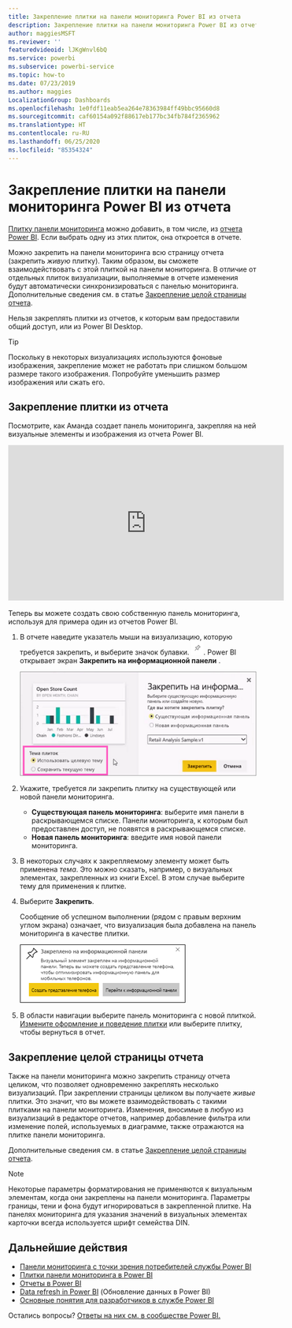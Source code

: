 ```yaml
---
title: Закрепление плитки на панели мониторинга Power BI из отчета
description: Закрепление плитки на панели мониторинга Power BI из отчета.
author: maggiesMSFT
ms.reviewer: ''
featuredvideoid: lJKgWnvl6bQ
ms.service: powerbi
ms.subservice: powerbi-service
ms.topic: how-to
ms.date: 07/23/2019
ms.author: maggies
LocalizationGroup: Dashboards
ms.openlocfilehash: 1e0fdf11eab5ea264e78363984ff49bbc95660d8
ms.sourcegitcommit: caf60154a092f88617eb177bc34fb784f2365962
ms.translationtype: HT
ms.contentlocale: ru-RU
ms.lasthandoff: 06/25/2020
ms.locfileid: "85354324"
---
```

# <a name="pin-a-tile-to-a-power-bi-dashboard-from-a-report"></a>Закрепление плитки на панели мониторинга Power BI из отчета

[Плитку панели мониторинга](../consumer/end-user-tiles.md) можно добавить, в том числе, из [отчета Power BI](../consumer/end-user-reports.md). Если выбрать одну из этих плиток, она откроется в отчете.

Можно закрепить на панели мониторинга всю страницу отчета (закрепить *живую* плитку). Таким образом, вы сможете взаимодействовать с этой плиткой на панели мониторинга. В отличие от отдельных плиток визуализации, выполняемые в отчете изменения будут автоматически синхронизироваться с панелью мониторинга. Дополнительные сведения см. в статье [Закрепление целой страницы отчета](#pin-an-entire-report-page).

Нельзя закреплять плитки из отчетов, к которым вам предоставили общий доступ, или из Power BI Desktop. 

> [!TIP]
> Поскольку в некоторых визуализациях используются фоновые изображения, закрепление может не работать при слишком большом размере такого изображения. Попробуйте уменьшить размер изображения или сжать его.  
> 
> 

## <a name="pin-a-tile-from-a-report"></a>Закрепление плитки из отчета
Посмотрите, как Аманда создает панель мониторинга, закрепляя на ней визуальные элементы и изображения из отчета Power BI.
    

<iframe width="560" height="315" src="https://www.youtube.com/embed/lJKgWnvl6bQ" frameborder="0" allowfullscreen></iframe>

Теперь вы можете создать свою собственную панель мониторинга, используя для примера один из отчетов Power BI.

1. В отчете наведите указатель мыши на визуализацию, которую требуется закрепить, и выберите значок булавки. ![Значок закрепления](media/service-dashboard-pin-tile-from-report/pbi_pintile_small.png). Power BI открывает экран **Закрепить на информационной панели** .
   
     ![Диалоговое окно закрепления на панели мониторинга](media/service-dashboard-pin-tile-from-report/pbi_themes2.png)
2. Укажите, требуется ли закрепить плитку на существующей или новой панели мониторинга.
   
   * **Существующая панель мониторинга**: выберите имя панели в раскрывающемся списке. Панели мониторинга, к которым был предоставлен доступ, не появятся в раскрывающемся списке.
   * **Новая панель мониторинга**: введите имя новой панели мониторинга.
3. В некоторых случаях к закрепляемому элементу может быть применена *тема*. Это можно сказать, например, о визуальных элементах, закрепленных из книги Excel. В этом случае выберите тему для применения к плитке.
4. Выберите **Закрепить**.
   
   Сообщение об успешном выполнении (рядом с правым верхним углом экрана) означает, что визуализация была добавлена на панель мониторинга в качестве плитки.
   
   ![Сообщение об успешном выполнении](media/service-dashboard-pin-tile-from-report/pinsuccess.png)
5. В области навигации выберите панель мониторинга с новой плиткой. [Измените оформление и поведение плитки](service-dashboard-edit-tile.md) или выберите плитку, чтобы вернуться в отчет.

## <a name="pin-an-entire-report-page"></a>Закрепление целой страницы отчета
Также на панели мониторинга можно закрепить страницу отчета целиком, что позволяет одновременно закреплять несколько визуализаций. При закреплении страницы целиком вы получаете *живые* плитки. Это значит, что вы можете взаимодействовать с такими плитками на панели мониторинга. Изменения, вносимые в любую из визуализаций в редакторе отчетов, например добавление фильтра или изменение полей, используемых в диаграмме, также отражаются на плитке панели мониторинга.  

Дополнительные сведения см. в статье [Закрепление целой страницы отчета](service-dashboard-pin-live-tile-from-report.md).

> [!NOTE]
> Некоторые параметры форматирования не применяются к визуальным элементам, когда они закреплены на панели мониторинга. Параметры границы, тени и фона будут игнорироваться в закрепленной плитке. На панелях мониторинга для указания значений в визуальных элементах карточки всегда используется шрифт семейства DIN. 
> 
>

## <a name="next-steps"></a>Дальнейшие действия
- [Панели мониторинга с точки зрения потребителей службы Power BI](../consumer/end-user-dashboards.md)
- [Плитки панели мониторинга в Power BI](../consumer/end-user-tiles.md)
- [Отчеты в Power BI](../consumer/end-user-reports.md)
- [Data refresh in Power BI](../connect-data/refresh-data.md) (Обновление данных в Power BI)
- [Основные понятия для разработчиков в службе Power BI](../fundamentals/service-basic-concepts.md)

Остались вопросы? [Ответы на них см. в сообществе Power BI.](https://community.powerbi.com/)
